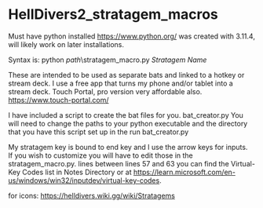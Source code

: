 # HellDivers2_stratagem_macros
Must have python installed https://www.python.org/
was created with 3.11.4, will likely work on later installations.

Syntax is: python *path*\stratagem_macro.py *Stratagem Name*

These are intended to be used as separate bats and linked to a hotkey or stream deck.  I use a free app that turns my phone and/or tablet into a stream deck.  Touch Portal, pro version very affordable also. https://www.touch-portal.com/

I have included a script to create the bat files for you. bat_creator.py
You will need to change the paths to your python executable and the directory that you have this script set up in the run bat_creator.py

My stratagem key is bound to end key and I use the arrow keys for inputs.  
If you wish to customize you will have to edit those in the stratagem_macro.py.
lines between lines 57 and 63 you can find the Virtual-Key Codes list in Notes Directory or at https://learn.microsoft.com/en-us/windows/win32/inputdev/virtual-key-codes.
 
for icons: https://helldivers.wiki.gg/wiki/Stratagems
